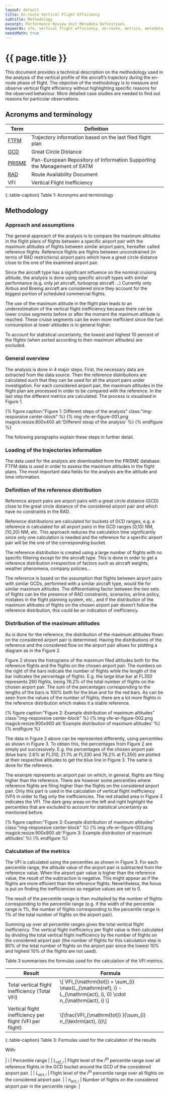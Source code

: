 ```yaml
---
layout: default
title: En-route Vertical Flight Efficiency
subtitle: Methodology
excerpt: Performance Review Unit Metadata Definitions.
keywords: vfe, vertical flight efficiency, en-route, metrics, metadata, performance, data, statistics, economics, air transport, flights, europe, cost efficiency
needsMath: true
---
```


# {{ page.title }}

This document provides a technical description on the methodology used in the analysis of the
vertical profile of the aircraft’s trajectory during the en-route phase of flight. The objective of
the methodology is to measure and observe vertical flight efficiency without highlighting specific
reasons for the observed behaviour. More detailed case studies are needed to find out reasons for
particular observations.


## Acronyms and terminology

| Term  | Definition |
|-------|------------|
| [FTFM][ftfm]  | Trajectory information based on the last filed flight plan |
| [GCD][gcd]   | Great Circle Distance |
| [PRISME][prisme] | Pan-European Repository of Information Supporting the Management of EATM |
| [RAD][rad]   | Route Availability Document |
| VFI   | Vertical Flight Inefficiency |

{:.table-caption}
Table 1: Acronyms and terminology


## Methodology

### Approach and assumptions

The general approach of the analysis is to compare the maximum altitudes in the flight plans of
flights between a specific airport pair with the maximum altitudes of flights between similar
airport pairs, hereafter called reference flights. Reference flights are flights between
unconstrained (in terms of RAD restrictions) airport pairs which have a great circle distance close
to the one of the examined airport pair.

Since the aircraft type has a significant influence on the nominal cruising altitude, the analysis
is done using specific aircraft types with similar performance (e.g. only jet aircraft, turboprop
aircraft ...) Currently only Airbus and Boeing aircraft are considered since they account for the
biggest portion of scheduled commercial flights.

The use of the maximum altitude in the flight plan leads to an underestimation of the vertical
flight inefficiency because there can be lower cruise segments before or after the moment the
maximum altitude is reached. These cruise segments can be even more inefficient since the fuel
consumption at lower altitudes is in general higher.

To account for statistical uncertainty, the lowest and highest 10 percent of the flights (when
sorted according to their maximum altitudes) are excluded.

### General overview

The analysis is done in 4 major steps. First, the necessary data are extracted from the data source.
Then the reference distributions are calculated such that they can be used for all the airport pairs
under investigation. For each considered airport pair, the maximum altitudes in the flight plan are
processed in order to be compared with the reference. In the last step the different metrics are
calculated. The process is visualised in Figure 1.


{% figure caption:"Figure 1: Different steps of the analysis" class:"img-responsive center-block" %}
{% img vfe-er-figure-001.png magick:resize:800x400 alt:'Different stesp of the analysis' %}
{% endfigure %}


The following paragraphs explain these steps in further detail.


### Loading of the trajectories information

The data used for the analysis are downloaded from the PRISME database. FTFM data is used in order
to assess the maximum altitudes in the flight plans. The most important data fields for the analysis
are the altitude and time information.


### Definition of the reference distribution

Reference airport pairs are airport pairs with a great circle distance (GCD) close to the great
circle distance of the considered airport pair and which have no constraints in the RAD.

Reference distributions are calculated for buckets of GCD ranges, e.g. a reference is calculated for
all airport pairs in the GCD ranges [0,10) NM, [10,20) NM, etc. This approach reduces the
calculation time significantly since only one calculation is needed and the reference for a specific
airport pair will be the one of the corresponding bucket.

The reference distribution is created using a large number of flights with no specific filtering
except for the aircraft type. This is done in order to get a reference distribution irrespective of
factors such as aircraft weights, weather phenomena, company policies...

The reference is based on the assumption that flights between airport pairs with similar GCDs,
performed with a similar aircraft type, would file for similar maximum altitudes. The
differentiating factor between the two sets of flights can be the presence of RAD constraints,
scenarios, airline policy, mistakes in the flight planning system, etc., and if the distribution of
the maximum altitudes of flights on the chosen airport pair doesn’t follow the reference
distribution, this could be an indication of inefficiency.



### Distribution of the maximum altitudes

As is done for the reference, the distribution of the maximum altitudes flown on the considered
airport pair is determined. Having the distributions of the reference and the considered flow on the
airport pair allows for plotting a diagram as in the Figure 2.

Figure 2 shows the histograms of the maximum filed altitudes both for the reference flights and the
flights on the chosen airport pair. The numbers on the right of the bars indicate the number of
flights while the length of the bar indicates the percentage of flights. E.g. the large blue bar at
FL350 represents 260 flights, being 76.2% of the total number of flights on the chosen airport pair.
The sum of the percentages corresponding to the lengths of the bars is 100% both for the blue and
for the red bars. As can be seen from the values of the number of flights, there are a lot more
flights in the reference distribution which makes it a stable reference.


{% figure caption:"Figure 2: Example distribution of maximum altitudes" class:"img-responsive center-block" %}
{% img vfe-er-figure-002.png magick:resize:900x900 alt:'Example distribution of maximum altitudes' %}
{% endfigure %}


The data in Figure 2 above can be represented differently, using percentiles as shown in Figure 3.
To obtain this, the percentages from Figure 2 are simply put successively. E.g. the percentages of
the chosen airport pair (blue bars: 2.6% at FL310, 21.1% at FL330 and 76.2% at FL350) are plotted at
their respective altitudes to get the blue line in Figure 3. The same is done for the reference.

The example represents an airport pair on which, in general, flights are filing higher than the
reference. There are however some percentiles where reference flights are filing higher than the
flights on the considered airport pair. Only this part is used in the calculation of vertical flight
inefficiency (VFI) in order to flag only the inefficiencies. The red shaded area in Figure 3
indicates the VFI. The dark grey areas on the left and right highlight the percentiles that are
excluded to account for statistical uncertainty as mentioned before.

{% figure caption:"Figure 3: Example distribution of maximum altitudes" class:"img-responsive center-block" %}
{% img vfe-er-figure-003.png magick:resize:900x900 alt:'Figure 3: Example distribution of maximum altitudes' %}
{% endfigure %}



### Calculation of the metrics

The VFI is calculated using the percentiles as shown in Figure 3. For each percentile range, the
altitude value of the airport pair is subtracted from the reference value. When the airport pair
value is higher than the reference value, the result of the subtraction is negative. This might
appear as if the flights are more efficient than the reference flights. Nevertheless, the focus is
put on finding the inefficiencies so negative values are set to 0.

The result of the percentile range is then multiplied by the number of flights corresponding to the
percentile range (e.g. if the width of the percentile range is 1%, the number of flights
corresponding to the percentile range is 1% of the total number of flights on the airport pair).

Summing up over all percentile ranges gives the total vertical flight inefficiency. The vertical
flight inefficiency per flight value is then calculated by dividing the total vertical flight
inefficiency by the number of flights on the considered airport pair (the number of flights for this
calculation step is 80% of the total number of flights on the airport pair since the lowest 10% and
highest 10% of the flights are not used).

Table 3 summarises the formulas used for the calculation of the VFI metrics.





| Result |  Formula                                             |
|--------|------------------------------------------------------|
| Total vertical flight inefficiency (Total VFI) | \\[ VFI_{\mathrm{tot}} = \sum_{i} \max(L_{\mathrm{ref}, i} - L_{\mathrm{act}, i}, 0) \cdot n_{\mathrm{act}, i} \\] |
| Vertical flight inefficiency per flight (VFI per flight) | \\[\frac{VFI_{\mathrm{tot}} }{\sum_{i} n_{\textrm{act}, i}}\\] |

{:.table-caption}
Table 3: Formulas used for the calculation of the results

With:

| $i$ | Percentile range |
| $L_{ {ref}, i}$ | Flight level of the $i^{th}$ percentile range over all reference flights in the GCD bucket around the GCD of the considered airport pair. |
| $L_{ {act}, i}$ | Flight level of the $i^{th}$ percentile range over all flights on the considered airport pair. |
| $n_{ {act}, i}$ | Number of flights on the considered airport pair in the percentile range. |


[rad]: <{{ "/references/acronym/rad.html" | prepend: site.baseurl | prepend: site.url }}> "RAD"
[prisme]: <{{ "/references/acronym/prisme.html" | prepend: site.baseurl | prepend: site.url }}> "PRISME"
[gcd]: <{{ "/references/acronym/gcd.html" | prepend: site.baseurl | prepend: site.url }}> "GCD"
[ftfm]: <{{ "/references/acronym/ftfm.html" | prepend: site.baseurl | prepend: site.url }}> "FTFM"
